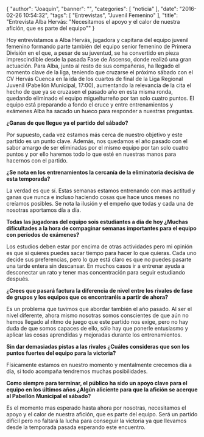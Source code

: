 {
  "author": "Joaquín", 
  "banner": "", 
  "categories": [
    "noticia"
  ], 
  "date": "2016-02-26 10:54:32", 
  "tags": [
    "Entrevistas", 
    "Juvenil Femenino"
  ], 
  "title": "Entrevista Alba Hervás: \"Necesitamos el apoyo y el calor de nuestra afición, que es parte del equipo\""
}

Hoy entrevistamos a Alba Hervás, jugadora y capitana del equipo juvenil femenino formando parte también del equipo senior femenino de Primera División en el que, a pesar de su juventud, se ha convertido en pieza imprescindible desde la pasada Fase de Ascenso, donde realizó una gran actuación.
	Para Alba, junto al resto de sus compañeras, ha llegado el momento clave de la liga, teniendo que cruzarse el próximo sábado con el CV Hervás Cuenca en la ida de los cuartos de final de la Liga Regional Juvenil (Pabellón Municipal, 17:00), aumentando la relevancia de la cita el hecho de que ya se cruzasen el pasado año en esta misma ronda, quedando eliminado el equipo miguelturreño por tan solo cuatro puntos. El equipo está preparando a fondo el cruce y entre entrenamientos y exámenes Alba ha sacado un hueco para responder a nuestras preguntas.

<b>¿Ganas de que llegue ya el partido del sábado?</b>

Por supuesto, cada vez estamos más cerca de nuestro objetivo y este partido es un punto clave. Además, nos quedamos el año pasado con el sabor amargo de ser eliminadas por el mismo equipo por tan solo cuatro puntos y por ello haremos todo lo que esté en nuestras manos para hacernos con el partido.

<b>¿Se nota en los entrenamientos la cercanía de la eliminatoria decisiva de esta temporada?</b>

La verdad es que sí. Estas semanas estamos entrenando con mas actitud y ganas que nunca e incluso haciendo cosas que hace unos meses no creíamos posibles. Se nota la ilusión y el empeño que todas y cada una de nosotras aportamos día a día.

<b>Todas las jugadoras del equipo sois estudiantes a día de hoy ¿Muchas dificultades a la hora de compaginar semanas importantes para el equipo con períodos de exámenes?</b>

Los estudios deben estar por encima de otras actividades pero mi opinión es que si quieres puedes sacar tiempo para hacer lo que quieras. Cada uno decide sus preferencias, pero lo que está claro es que no puedes pasarte una tarde entera sin descansar. En muchos casos ir a entrenar ayuda a desconectar un rato y tener mas concentración para seguir estudiando después.

<b>¿Crees que pasará factura la diferencia de nivel entre los rivales de fase de grupos y los equipos que os encontraréis a partir de ahora? 	</b>

Es un problema que tuvimos que abordar también el año pasado. Al ser el nivel diferente, ahora mismo nosotras somos conscientes de que aún no hemos llegado al ritmo de juego que este partido nos exige, pero no hay duda de que somos capaces de ello, sólo hay que ponerle entusiasmo y aplicar las cosas aprendidas y mejoradas durante los entrenamientos.

<b>Sin dar demasiadas pistas a las rivales ¿Cuáles consideras que son los puntos fuertes del equipo para la victoria?</b>

Físicamente estamos en nuestro momento y mentalmente crecemos día a día, si todo acompaña tendremos muchas posibilidades.

<b>Como siempre para terminar, el público ha sido un apoyo clave para el equipo en los últimos años ¿Algún aliciente para que la afición se acerque al Pabellón Municipal el sábado?</b>

Es el momento mas esperado hasta ahora por nosotras, necesitamos el apoyo y el calor de nuestra afición, que es parte del equipo. Será un partido difícil pero no faltará la lucha para conseguir la victoria ya que llevamos desde la temporada pasada esperando este encuentro.


